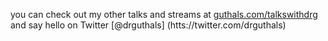 you can check out my other talks and streams at [guthals.com/talkswithdrg](htts://guthals.com/talkswithdrg) and say hello on Twitter [@drguthals] (htts://twitter.com/drguthals)
